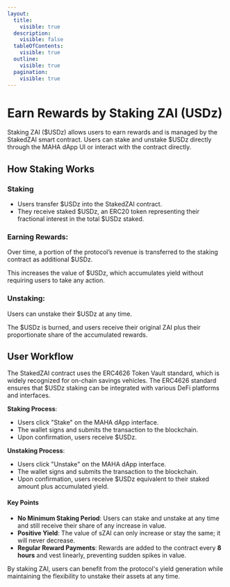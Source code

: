 ```yaml
---
layout:
  title:
    visible: true
  description:
    visible: false
  tableOfContents:
    visible: true
  outline:
    visible: true
  pagination:
    visible: true
---
```


# Earn Rewards by Staking ZAI (USDz)

Staking ZAI ($USDz) allows users to earn rewards and is managed by the StakedZAI smart contract. Users can stake and unstake $USDz directly through the MAHA dApp UI or interact with the contract directly.

## How Staking Works

### **Staking**

* Users transfer $USDz into the StakedZAI contract.
* They receive staked $USDz, an ERC20 token representing their fractional interest in the total $USDz staked.

### **Earning Rewards**:

Over time, a portion of the protocol’s revenue is transferred to the staking contract as additional $USDz.

This increases the value of $USDz, which accumulates yield without requiring users to take any action.

### **Unstaking**:

Users can unstake their $USDz at any time.

The $USDz is burned, and users receive their original ZAI plus their proportionate share of the accumulated rewards.

## User Workflow

The StakedZAI contract uses the ERC4626 Token Vault standard, which is widely recognized for on-chain savings vehicles. The ERC4626 standard ensures that $USDz staking can be integrated with various DeFi platforms and interfaces.

**Staking Process**:

* Users click "Stake" on the MAHA dApp interface.
* The wallet signs and submits the transaction to the blockchain.
* Upon confirmation, users receive $USDz.

**Unstaking Process**:

* Users click "Unstake" on the MAHA dApp interface.
* The wallet signs and submits the transaction to the blockchain.
* Upon confirmation, users receive $USDz equivalent to their staked amount plus accumulated yield.

#### Key Points

* **No Minimum Staking Period**: Users can stake and unstake at any time and still receive their share of any increase in value.
* **Positive Yield**: The value of sZAI can only increase or stay the same; it will never decrease.
* **Regular Reward Payments**: Rewards are added to the contract every **8 hours** and vest linearly, preventing sudden spikes in value.

By staking ZAI, users can benefit from the protocol's yield generation while maintaining the flexibility to unstake their assets at any time.
